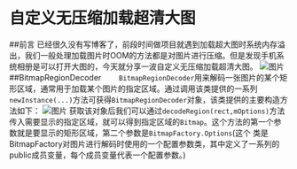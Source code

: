 # 自定义无压缩加载超清大图
##前言
已经很久没有写博客了，前段时间做项目就遇到加载超大图时系统内存溢出，我们一般处理加载图片时OOM的方法都是对图片进行压缩。但是发现手机系统相册是可以打开大图的，今天就分享一波自定义无压缩加载超清大图。
![图片](https://github.com/Terrybthvi/BigPictureLoading/blob/master/image/ezgif-1-a99a439919.gif)
##BitmapRegionDecoder
　　`BitmapRegionDecoder`用来解码一张图片的某个矩形区域，通常用于加载某个图片的指定区域。通过调用该类提供的一系列`newInstance(...)`方法可获得`BitmapRegionDecoder`对象，该类提供的主要构造方法如下：
![图片](https://github.com/Terrybthvi/BigPictureLoading/blob/master/image/21A412B8-00E3-4F33-A954-03E14D134AA7.png)
获取该对象后我们可以通过`decodeRegion(rect,mOptions)`方法传入需要显示的指定区域，就可以得到指定区域的`Bitmap`。这个方法的第一个参数就是要显示的矩形区域，第二个参数是`BitmapFactory.Options`(这个
类是BitmapFactory对图片进行解码时使用的一个配置参数类，其中定义了一系列的public成员变量，每个成员变量代表一个配置参数。)